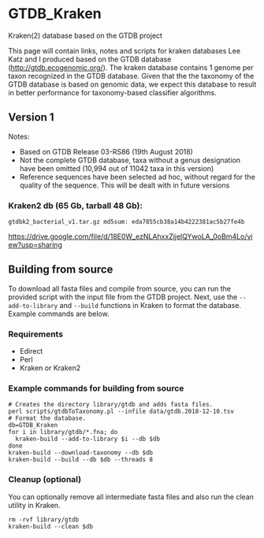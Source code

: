 # GTDB_Kraken
Kraken(2) database based on the GTDB project

This page will contain links, notes and scripts for kraken databases Lee Katz and I produced based on the GTDB database (http://gtdb.ecogenomic.org/). The kraken database contains 1 genome per taxon recognized in the GTDB database. Given that the the taxonomy of the GTDB database is based on genomic data, we expect this database to result in better performance for taxonomy-based classifier algorithms.    

## Version 1
Notes:
- Based on GTDB Release 03-RS86 (19th August 2018)
- Not the complete GTDB database, taxa without a genus designation have been omitted (10,994 out of 11042 taxa in this version)
- Reference sequences have been selected ad hoc, without regard for the quality of the sequence. This will be dealt with in future versions  

### Kraken2 db (65 Gb, tarball 48 Gb):

`gtdbk2_bacterial_v1.tar.gz md5sum: eda7855cb38a14b4222381ac5b27fe4b`

https://drive.google.com/file/d/18E0W_ezNLAhxxZjjelQYwoLA_0oBm4Lo/view?usp=sharing

## Building from source

To download all fasta files and compile from source, you can run the provided script with the input file from the GTDB project.  Next, use the `--add-to-library` and `--build` functions in Kraken to format the database.  Example commands are below.

### Requirements

* Edirect
* Perl
* Kraken or Kraken2

### Example commands for building from source

    # Creates the directory library/gtdb and adds fasta files.
    perl scripts/gtdbToTaxonomy.pl --infile data/gtdb.2018-12-10.tsv
    # Format the database.
    db=GTDB_Kraken
    for i in library/gtdb/*.fna; do 
      kraken-build --add-to-library $i --db $db
    done
    kraken-build --download-taxonomy --db $db 
    kraken-build --build --db $db --threads 8

### Cleanup (optional)

You can optionally remove all intermediate fasta files and also run the clean utility in Kraken.

    rm -rvf library/gtdb
    kraken-build --clean $db
